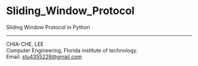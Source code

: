 # Sliding_Window_Protocol
Sliding Window Protocol in Python  

-------------
CHIA-CHE, LEE   
Computer Engineering, Florida institute of technology.   
Email: stu4355226@gmail.com    
